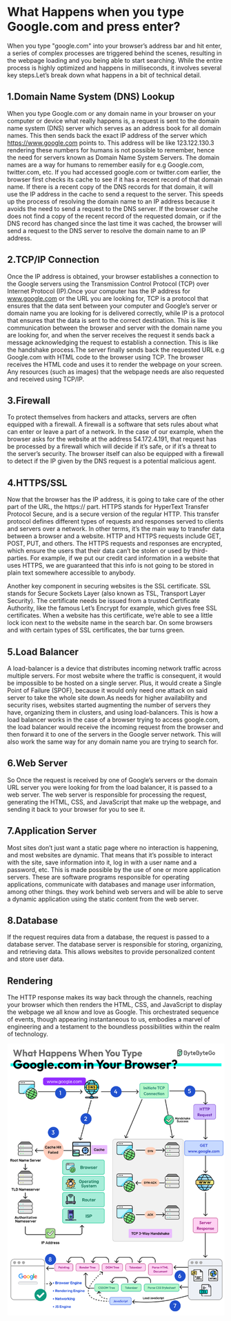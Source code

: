 # What Happens when you type Google.com and press enter?
When you type "google.com" into your browser’s address bar and hit enter, a series of complex processes are triggered behind the scenes, resulting in the webpage loading and you being able to start searching. While the entire process is highly optimized and happens in milliseconds, it involves several key steps.Let’s break down what happens in a bit of technical detail.

## 1.Domain Name System (DNS) Lookup
 When you type Google.com or any domain name in your browser on your computer or device what really happens is, a request is sent to the domain name system (DNS) server which serves as an address book for all domain names. This then sends back the exact IP address of the server which https://www.google.com points to. This address will be like 123.122.130.3 rendering these numbers for humans is not possible to remember, hence the need for servers known as Domain Name System Servers. The domain names are a way for humans to remember easily for e.g Google.com, twitter.com, etc.
 If you had accessed google.com or twitter.com earlier, the browser first checks its cache to see if it has a recent record of that domain name.
 If there is a recent copy of the DNS records for that domain, it will use the IP address in the cache to send a request to the server. This speeds up the process of resolving the domain name to an IP address because it avoids the need to send a request to the DNS server.
 If the browser cache does not find a copy of the recent record of the requested domain, or if the DNS record has changed since the last time it was cached, the browser will send a request to the DNS server to resolve the domain name to an IP address.

 ## 2.TCP/IP Connection
 Once the IP address is obtained, your browser establishes a connection to the Google servers using the Transmission Control Protocol (TCP) over Internet Protocol (IP).Once your computer has the IP address for www.google.com or the URL you are looking for, TCP is a protocol that ensures that the data sent between your computer and Google’s server or domain name you are looking for is delivered correctly, while IP is a protocol that ensures that the data is sent to the correct destination. This is like communication between the browser and server with the domain name you are looking for, and when the server receives the request it sends back a message acknowledging the request to establish a connection. This is like the handshake process.The server finally sends back the requested URL e.g Google.com with HTML code to the browser using TCP. The browser receives the HTML code and uses it to render the webpage on your screen. Any resources (such as images) that the webpage needs are also requested and received using TCP/IP.

 ## 3.Firewall
 To protect themselves from hackers and attacks, servers are often equipped with a firewall. A firewall is a software that sets rules about what can enter or leave a part of a network. In the case of our example, when the browser asks for the website at the address 54.172.4.191, that request has be processed by a firewall which will decide if it’s safe, or if it’s a threat to the server’s security. The browser itself can also be equipped with a firewall to detect if the IP given by the DNS request is a potential malicious agent.

 ## 4.HTTPS/SSL
 Now that the browser has the IP address, it is going to take care of the other part of the URL, the https:// part. HTTPS stands for HyperText Transfer Protocol Secure, and is a secure version of the regular HTTP. This transfer protocol defines different types of requests and responses served to clients and servers over a network. In other terms, it’s the main way to transfer data between a browser and a website. HTTP and HTTPS requests include GET, POST, PUT, and others. The HTTPS requests and responses are encrypted, which ensure the users that their data can’t be stolen or used by third-parties. For example, if we put our credit card information in a website that uses HTTPS, we are guaranteed that this info is not going to be stored in plain text somewhere accessible to anybody.

Another key component in securing websites is the SSL certificate. SSL stands for Secure Sockets Layer (also known as TSL, Transport Layer Security). The certificate needs be issued from a trusted Certificate Authority, like the famous Let’s Encrypt for example, which gives free SSL certificates. When a website has this certificate, we’re able to see a little lock icon next to the website name in the search bar. On some browsers and with certain types of SSL certificates, the bar turns green.

## 5.Load Balancer
 A load-balancer is a device that distributes incoming network traffic across multiple servers. For most website where the traffic is consequent, it would be impossible to be hosted on a single server. Plus, it would create a Single Point of Failure (SPOF), because it would only need one attack on said server to take the whole site down.As needs for higher availability and security rises, websites started augmenting the number of servers they have, organizing them in clusters, and using load-balancers.
 This is how a load balancer works in the case of a browser trying to access google.com, the load balancer would receive the incoming request from the browser and then forward it to one of the servers in the Google server network. This will also work the same way for any domain name you are trying to search for.

 ## 6.Web Server
 So Once the request is received by one of Google’s servers or the domain URL server you were looking for from the load balancer, it is passed to a web server. The web server is responsible for processing the request, generating the HTML, CSS, and JavaScript that make up the webpage, and sending it back to your browser for you to see it.

 ## 7.Application Server
 Most sites don’t just want a static page where no interaction is happening, and most websites are dynamic. That means that it’s possible to interact with the site, save information into it, log in with a user name and a password, etc.
This is made possible by the use of one or more application servers. These are software programs responsible for operating applications, communicate with databases and manage user information, among other things. they work behind web servers and will be able to serve a dynamic application using the static content from the web server.

## 8.Database
If the request requires data from a database, the request is passed to a database server. The database server is responsible for storing, organizing, and retrieving data. This allows websites to provide personalized content and store user data.

## Rendering
The HTTP response makes its way back through the channels, reaching your browser which then renders the HTML, CSS, and JavaScript to display the webpage we all know and love as Google.
This orchestrated sequence of events, though appearing instantaneous to us, embodies a marvel of engineering and a testament to the boundless possibilities within the realm of technology.

![Alt text](image.png)

